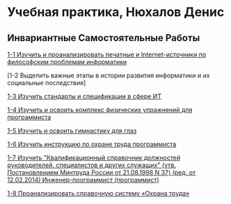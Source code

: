 # Учебная практика, Нюхалов Денис



## Инвариантные Самостоятельные Работы
[1-1 Изучить и проанализировать печатные и Internet-источники по философским проблемам информатики](ИСР_1-1/философские_проблемы.pdf)

[1-2 Выделить важные этапы в истории развития информатики и их социальные последствия]

[1-3 Изучить стандарты и спецификации в сфере ИТ](ИСР_1-3/стандарты_IT.pdf)

[1-4 Изучить и освоить комплекс физических упражнений для программиста](ИСР_1-4/физ_упражнения.pdf)

[1-5 Изучить и освоить гимнастику для глаз](ИСР_1-5/гимнастика_для_глаз.pdf)

[1-6 Изучить инструкцию по охране труда программиста](http://prom-nadzor.ru/content/instrukciya-po-ohrane-truda-dlya-programmista-pevm)

[1-7 Изучить "Квалификационный справочник должностей руководителей, специалистов и других служащих" (утв. Постановлением Минтруда России от 21.08.1998 N 37) (ред. от 12.02.2014) Инженер-программист (программист)](http://www.aup.ru/docs/d2/)

[1-8 Проанализировать справочную систему «Охрана труда»](ИСР_1-8/обзор_сайта.pdf)


